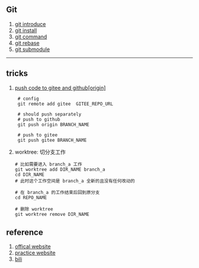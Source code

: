 ## Git

1. [git introduce](./1.introduce.md)
2. [git install](./2.install.md)
3. [git command](./3.command.md)
4. [git rebase](./4.rebase.md)
5. [git submodule](./5.submodule.md)

---

## tricks

1. [push code to gitee and github[origin]](https://www.jianshu.com/p/747e2bb71775)

   ```shell
    # config
    git remote add gitee  GITEE_REPO_URL

    # should push separately
    # push to github
    git push origin BRANCH_NAME

    # push to gitee
    git push gitee BRANCH_NAME
   ```

2. worktree: 切分支工作

   ```shell
   # 比如需要进入 branch_a 工作
   git worktree add DIR_NAME branch_a
   cd DIR_NAME
   # 此时这个工作空间是 branch_a 全新的且没有任何改动的

   # 在 branch_a 的工作结束后回到原分支
   cd REPO_NAME

   # 删除 worktree
   git worktree remove DIR_NAME
   ```

## reference

1. [offical website](https://git-scm.com/docs)
1. [practice website](https://learngitbranching.js.org/)
1. [bili](BV1TA411q75f)
